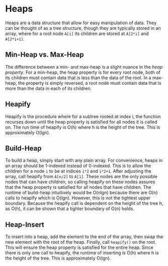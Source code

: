 # Heaps

Heaps are a data structure that allow for easy manipulation of data. They can
be thought of as a tree structure, though they are typically stored in an array,
where for a root node `A[i]` its children are stored at `A[2*i]` and `A[2*i+1]`.

## Min-Heap vs. Max-Heap

The difference between a min- and max-heap is a slight nuance in the _heap property_.
For a min-heap, the heap property is for every root node, both of its children must
contain data that is less than the data of the root. In a max-heap, the property is
simply reversed, a root node must contain data that is more than the data in each of
its children.

## Heapify

Heapify is the procedure where for a subtree rooted at index i, the function recurses
down until the heap property is satisfied for all nodes it is called on. The run time
of heapify is O(h) where h is the height of the tree. This is approximately O(lgn).

## Build-Heap

To build a heap, simply start with any plain array. For convenience, heaps in an array
should be 1-indexed instead of 0-indexed. This is to allow the children for a node `i`
to be at indices `i*2` and `i*2+1`. After adjusting the array, call heapify from `A[n/2]`
to `A[1]`. These nodes are the only possible nodes that can have children, so calling heapify
on these nodes assures that the heap property is satisfied for all nodes that have children.
The runtime of build-heap intuitively would be O(nlgn) because there are O(n) calls to
heapify which is O(lgn). However, this is not the tightest upper boundary. Because the
heapify call is dependent on the height of the tree h, as O(h), it can be shown that a
tighter boundary of O(n) holds.

## Heap-Insert

To insert into a heap, add the element to the end of the array, then swap the new element
with the root of the heap. Finally, call `heapify()` on the root. This will ensure the heap
property is satisfied for the entire heap. Since there is only one call to heapify, the
runtime of inserting is O(h) where h is the height of the tree. This is approximately
O(lgn).
